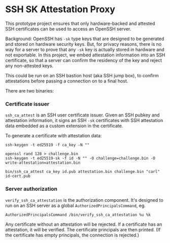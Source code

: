# SSH SK Attestation Proxy

This prototype project ensures that only hardware-backed and attested SSH certificates can be used to access an OpenSSH server.

Background: OpenSSH has `-sk` type keys that are designed to be generated and stored on hardware security keys. But, for privacy reasons, there is no way for a server to prove that any `-sk` key is actually stored in hardware and not exportable. In this project, we embed attestation information into an SSH certificate, so that a server can confirm the residency of the key and reject any non-attested keys.

This could be run on an SSH bastion host (aka SSH jump box), to confirm attestations before passing a connection on to a final host.

There are two binaries:

### Certificate issuer

`ssh_ca_attest` is an SSH user certificate issuer. Given an SSH pubkey and attestation information, it signs an SSH `-sk` certificates with SSH attestation data embedded as a custom extension in the certificate.

To generate a certificate with attestation data:

```
ssh-keygen -t ed25519 -f ca_key -N ""

openssl rand 128 > challenge.bin
ssh-keygen -t ed25519-sk -f id -N "" -O challenge=challenge.bin -O write-attestation=attestation.bin

bin/ssh_ca_attest ca_key id.pub attestation.bin challenge.bin "carl" id-cert.pub
```

### Server authorization

`verify_ssh_ca_attestation` is the authorization component. It's designed to run on an SSH server as a global `AuthorizedPrincipalsCommand`, eg.

```
AuthorizedPrincipalsCommand /bin/verify_ssh_ca_attestation %u %k
```

Any certificate without an attestation will be rejected.
If a certificate has an attestation, it will be verified.
The certificate principals are then printed.
(If the certificate has empty principals, the connection is rejected.)

